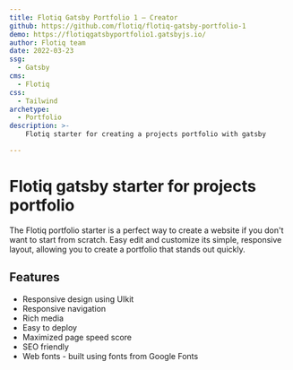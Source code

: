 ```yaml
---
title: Flotiq Gatsby Portfolio 1 – Creator
github: https://github.com/flotiq/flotiq-gatsby-portfolio-1
demo: https://flotiqgatsbyportfolio1.gatsbyjs.io/
author: Flotiq team
date: 2022-03-23
ssg:
  - Gatsby
cms:
  - Flotiq
css:
  - Tailwind
archetype:
  - Portfolio
description: >-
    Flotiq starter for creating a projects portfolio with gatsby

---
```


# Flotiq gatsby starter for projects portfolio

The Flotiq portfolio starter is a perfect way to create a website if you don't want to start from scratch. Easy edit and customize its simple, responsive layout, allowing you to create a portfolio that stands out quickly.

## Features

* Responsive design using UIkit
* Responsive navigation
* Rich media
* Easy to deploy
* Maximized page speed score
* SEO friendly
* Web fonts - built using fonts from Google Fonts 
